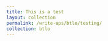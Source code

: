 ```yaml
---
title: This is a test
layout: collection
permalink: /write-ups/btlo/testing/
collection: btlo
---
```

